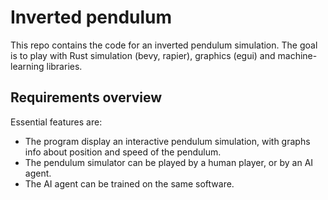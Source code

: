 # Inverted pendulum

This repo contains the code for an inverted pendulum simulation.
The goal is to play with Rust simulation (bevy, rapier), graphics (egui) and machine-learning libraries.

## Requirements overview
Essential features are:
 - The program display an interactive pendulum simulation, with graphs info about position and speed of the pendulum.
 - The pendulum simulator can be played by a human player, or by an AI agent.
 - The AI agent can be trained on the same software.